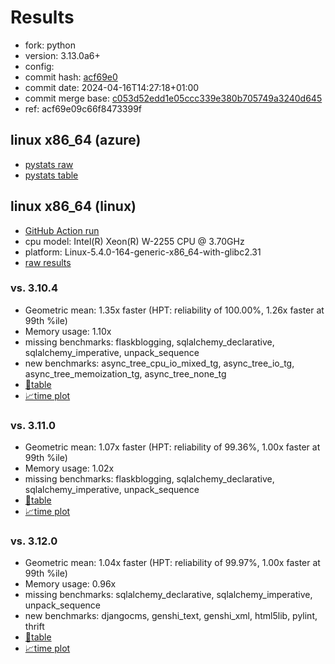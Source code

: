 # Results

- fork: python
- version: 3.13.0a6+
- config: 
- commit hash: [acf69e0](https://github.com/python/cpython/commit/acf69e0)
- commit date: 2024-04-16T14:27:18+01:00
- commit merge base: [c053d52edd1e05ccc339e380b705749a3240d645](https://github.com/python/cpython/commit/c053d52edd1e05ccc339e380b705749a3240d645)
- ref: acf69e09c66f8473399f

## linux x86_64 (azure)

- [pystats raw](bm-20240416-azure-x86_64-python-acf69e09c66f8473399f-3.13.0a6%2B-acf69e0-pystats.json)
- [pystats table](bm-20240416-azure-x86_64-python-acf69e09c66f8473399f-3.13.0a6%2B-acf69e0-pystats.md)

## linux x86_64 (linux)

- [GitHub Action run](https://github.com/faster-cpython/benchmarking/actions/runs/8713010520)
- cpu model: Intel(R) Xeon(R) W-2255 CPU @ 3.70GHz
- platform: Linux-5.4.0-164-generic-x86_64-with-glibc2.31
- [raw results](bm-20240416-linux-x86_64-python-acf69e09c66f8473399f-3.13.0a6%2B-acf69e0.json)

### vs. 3.10.4

- Geometric mean: 1.35x faster (HPT: reliability of 100.00%, 1.26x faster at 99th %ile)
- Memory usage: 1.10x
- missing benchmarks: flaskblogging, sqlalchemy_declarative, sqlalchemy_imperative, unpack_sequence
- new benchmarks: async_tree_cpu_io_mixed_tg, async_tree_io_tg, async_tree_memoization_tg, async_tree_none_tg
- [📄table](bm-20240416-linux-x86_64-python-acf69e09c66f8473399f-3.13.0a6%2B-acf69e0-vs-3.10.4.md)
- [📈time plot](bm-20240416-linux-x86_64-python-acf69e09c66f8473399f-3.13.0a6%2B-acf69e0-vs-3.10.4.png)

### vs. 3.11.0

- Geometric mean: 1.07x faster (HPT: reliability of 99.36%, 1.00x faster at 99th %ile)
- Memory usage: 1.02x
- missing benchmarks: flaskblogging, sqlalchemy_declarative, sqlalchemy_imperative, unpack_sequence
- [📄table](bm-20240416-linux-x86_64-python-acf69e09c66f8473399f-3.13.0a6%2B-acf69e0-vs-3.11.0.md)
- [📈time plot](bm-20240416-linux-x86_64-python-acf69e09c66f8473399f-3.13.0a6%2B-acf69e0-vs-3.11.0.png)

### vs. 3.12.0

- Geometric mean: 1.04x faster (HPT: reliability of 99.97%, 1.00x faster at 99th %ile)
- Memory usage: 0.96x
- missing benchmarks: sqlalchemy_declarative, sqlalchemy_imperative, unpack_sequence
- new benchmarks: djangocms, genshi_text, genshi_xml, html5lib, pylint, thrift
- [📄table](bm-20240416-linux-x86_64-python-acf69e09c66f8473399f-3.13.0a6%2B-acf69e0-vs-3.12.0.md)
- [📈time plot](bm-20240416-linux-x86_64-python-acf69e09c66f8473399f-3.13.0a6%2B-acf69e0-vs-3.12.0.png)

